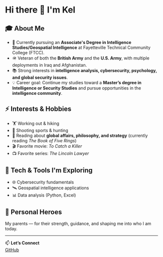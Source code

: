 # Hi there 👋 I'm Kel

## 🎓 About Me
- 🎯 Currently pursuing an **Associate's Degree in Intelligence Studies/Geospatial Intelligence** at Fayetteville Technical Community College (FTCC).  
- 🪖 Veteran of both the **British Army** and the **U.S. Army**, with multiple deployments in Iraq and Afghanistan.  
- 📚 Strong interests in **intelligence analysis, cybersecurity, psychology, and global security issues**.  
- 💡 Career goal: Continue my studies toward a **Master’s degree in Intelligence or Security Studies** and pursue opportunities in the **intelligence community**.  

## ⚡ Interests & Hobbies
- 🏋️ Working out & hiking  
- 🎯 Shooting sports & hunting  
- 📖 Reading about **global affairs, philosophy, and strategy** (currently reading *The Book of Five Rings*)  
- 🎬 Favorite movie: *To Catch a Killer*  
- 📺 Favorite series: *The Lincoln Lawyer*  

## 🔧 Tech & Tools I'm Exploring
- 🌐 Cybersecurity fundamentals  
- 🛰️ Geospatial intelligence applications  
- 📊 Data analysis (Python, Excel)  

## 🦸 Personal Heroes
My parents — for their strength, guidance, and shaping me into who I am today.  

---

📫 **Let’s Connect**  
[GitHub](https://github.com/Kelevi-Rakuita)
